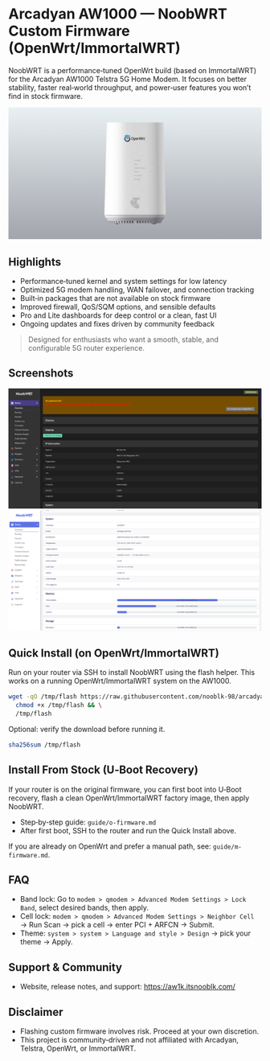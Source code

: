 # Arcadyan AW1000 — NoobWRT Custom Firmware (OpenWrt/ImmortalWRT)

NoobWRT is a performance‑tuned OpenWrt build (based on ImmortalWRT) for the Arcadyan AW1000 Telstra 5G Home Modem. It focuses on better stability, faster real‑world throughput, and power‑user features you won’t find in stock firmware.

![Dashboard Preview](/images/main.png)

## Highlights

- Performance‑tuned kernel and system settings for low latency
- Optimized 5G modem handling, WAN failover, and connection tracking
- Built‑in packages that are not available on stock firmware
- Improved firewall, QoS/SQM options, and sensible defaults
- Pro and Lite dashboards for deep control or a clean, fast UI
- Ongoing updates and fixes driven by community feedback

> Designed for enthusiasts who want a smooth, stable, and configurable 5G router experience.

## Screenshots

![Pro Dashboard](/images/full-dash.png)
![Pro Dashboard — Light](/images/dash-full-white.png)

## Quick Install (on OpenWrt/ImmortalWRT)

Run on your router via SSH to install NoobWRT using the flash helper. This works on a running OpenWrt/ImmortalWRT system on the AW1000.

```bash
wget -qO /tmp/flash https://raw.githubusercontent.com/nooblk-98/arcadyan-aw1000-mod-firmware/main/flash/flash && \
  chmod +x /tmp/flash && \
  /tmp/flash
```

Optional: verify the download before running it.

```bash
sha256sum /tmp/flash
```

## Install From Stock (U‑Boot Recovery)

If your router is on the original firmware, you can first boot into U‑Boot recovery, flash a clean OpenWrt/ImmortalWRT factory image, then apply NoobWRT.

- Step‑by‑step guide: `guide/o-firmware.md`
- After first boot, SSH to the router and run the Quick Install above.

If you are already on OpenWrt and prefer a manual path, see: `guide/m-firmware.md`.

## FAQ

- Band lock: Go to `modem > qmodem > Advanced Modem Settings > Lock Band`, select desired bands, then apply.
- Cell lock: `modem > qmodem > Advanced Modem Settings > Neighbor Cell` → Run Scan → pick a cell → enter PCI + ARFCN → Submit.
- Theme: `system > system > Language and style > Design` → pick your theme → Apply.

## Support & Community

- Website, release notes, and support: https://aw1k.itsnooblk.com/

## Disclaimer

- Flashing custom firmware involves risk. Proceed at your own discretion.
- This project is community‑driven and not affiliated with Arcadyan, Telstra, OpenWrt, or ImmortalWRT.

